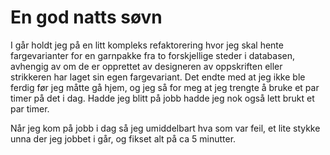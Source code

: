 # En god natts søvn

I går holdt jeg på en litt kompleks refaktorering hvor jeg skal hente fargevarianter for en garnpakke fra to forskjellige steder i databasen, avhengig av om de er opprettet av designeren av oppskriften eller strikkeren har laget sin egen fargevariant. Det endte med at jeg ikke ble ferdig før jeg måtte gå hjem, og jeg så for meg at jeg trengte å bruke et par timer på det i dag. Hadde jeg blitt på jobb hadde jeg nok også lett brukt et par timer.

Når jeg kom på jobb i dag så jeg umiddelbart hva som var feil, et lite stykke unna der jeg jobbet i går, og fikset alt på ca 5 minutter.

